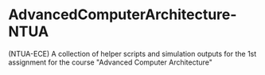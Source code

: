 # AdvancedComputerArchitecture-NTUA
(NTUA-ECE) A collection of helper scripts and simulation outputs for the 1st assignment for the course "Advanced Computer Architecture"

